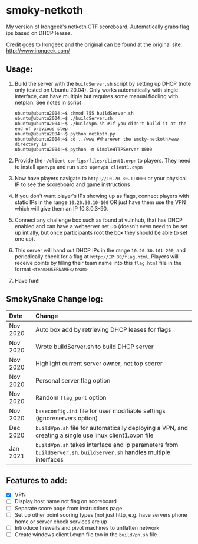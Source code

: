 # smoky-netkoth
My version of Irongeek's netkoth CTF scoreboard. Automatically grabs flag ips based on DHCP leases.

Credit goes to Irongeek and the original can be found at the original site: http://www.irongeek.com/

## Usage:
1.  Build the server with the `buildServer.sh` script by setting up DHCP (note only tested on Ubuntu 20.04). Only works automatically with single interface, can have multiple but requires some manual fiddling with netplan. See notes in script

    ```
    ubuntu@ubuntu2004:~$ chmod 755 buildServer.sh
    ubuntu@ubuntu2004:~$ ./buildServer.sh
    ubuntu@ubuntu2004:~$ ./buildVpn.sh #If you didn't build it at the end of previous step
    ubuntu@ubuntu2004:~$ python netkoth.py
    ubuntu@ubuntu2004:~$ cd ../www #Wherever the smoky-netkoth/www directory is
    ubuntu@ubuntu2004:~$ python -m SimpleHTTPServer 8000
    ```
    
1.  Provide the `~/client-configs/files/client1.ovpn` to players. They need to install `openvpn` and run `sudo openvpn client1.ovpn`

1.  Now have players navigate to `http://10.20.30.1:8000` or your physical IP to see the scoreboard and game instructions

1.  If you don't want player's IPs showing up as flags, connect players with static IPs in the range `10.20.30.10-100` OR just have them use the VPN which will give them an IP 10.8.0.3-90.

1. Connect any challenge box such as found at vulnhub, that has DHCP enabled and can have a webserver set up (doesn't even need to be set up intially, but once participants root the box they should be able to set one up). 

1. This server will hand out DHCP IPs in the range `10.20.30.101-200`, and periodically check for a flag at `http://IP:80/flag.html`. Players will receive points by filling their team name into this `flag.html` file in the format `<team>USERNAME</team>`

1.  Have fun!!

## SmokySnake Change log:
| Date | Change|
| :--- | :---- |
| Nov 2020 | Auto box add by retrieving DHCP leases for flags |
| Nov 2020 | Wrote buildServer.sh to build DHCP server|
| Nov 2020 | Highlight current server owner, not top scorer |
| Nov 2020 | Personal server flag option |
| Nov 2020 | Random `flag_port` option | 
| Nov 2020 | `baseconfig.ini` file for user modifiable settings (ignoreservers option) |
| Dec 2020 | `buildVpn.sh` file for automatically deploying a VPN, and creating a single use linux client1.ovpn file |
| Jan 2021 | `buildVpn.sh` takes interface and ip parameters from `buildServer.sh`. `buildServer.sh` handles multiple interfaces |

## Features to add:
- [x]  VPN
- [ ]  Display host name not flag on scoreboard
- [ ]  Separate score page from instructions page
- [ ]  Set up other point scoring types (not just http, e.g. have servers phone home or server check services are up
- [ ]  Introduce firewalls and pivot machines to unflatten network
- [ ]  Create windows client1.ovpn file too in the `buildVpn.sh` file
